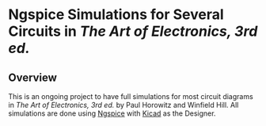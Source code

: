 # Ngspice Simulations for Several Circuits in *The Art of Electronics, 3rd ed.*


## Overview

This is an ongoing project to have full simulations for most circuit diagrams in *The Art of Electronics, 3rd ed.* by Paul Horowitz and Winfield Hill. All simulations are done using [Ngspice](https://ngspice.sourceforge.io/) with [Kicad](https://www.kicad.org/) as the Designer.
